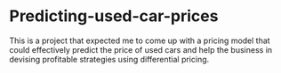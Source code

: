 # Predicting-used-car-prices
This is a project that expected me to come up with a pricing model that could effectively predict the price of used cars and help the business in devising profitable strategies using differential pricing.
